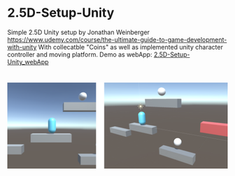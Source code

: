 # 2.5D-Setup-Unity
Simple 2.5D Unity setup by Jonathan Weinberger https://www.udemy.com/course/the-ultimate-guide-to-game-development-with-unity
With collecatble "Coins" as well as implemented unity character controller and moving platform.
Demo as webApp: [2.5D-Setup-Unity_webApp](https://www.google.com)
# ![2.5D setup unity](2.5D_unity_setup.png)
